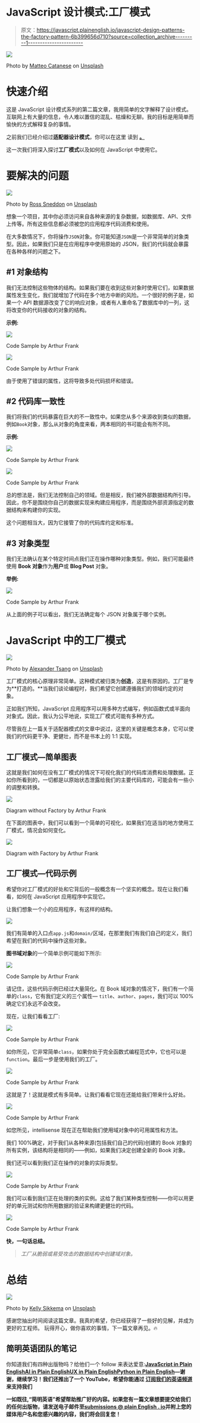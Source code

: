 # JavaScript 设计模式:工厂模式

> 原文：<https://javascript.plainenglish.io/javascript-design-patterns-the-factory-pattern-6b399656d710?source=collection_archive---------1----------------------->

![](img/e4d25229cab5eef77b76b67a8798dcbc.png)

Photo by [Matteo Catanese](https://unsplash.com/@matteocatanese?utm_source=medium&utm_medium=referral) on [Unsplash](https://unsplash.com?utm_source=medium&utm_medium=referral)

# 快速介绍

这是 JavaScript 设计模式系列的第二篇文章，我用简单的文字解释了设计模式。互联网上有大量的信息，令人难以置信的混乱、枯燥和无聊。我的目标是用简单而愉快的方式解释复杂的事情。

之前我们已经介绍过**适配器设计模式**，你可以在这里 读到 [**。**](https://medium.com/javascript-in-plain-english/javascript-design-patterns-adapter-explained-cbcffbb4b8bc)

这一次我们将深入探讨**工厂模式**以及如何在 JavaScript 中使用它。

# 要解决的问题

![](img/1071fa10c313906a0b7514cb2a83367f.png)

Photo by [Ross Sneddon](https://unsplash.com/@rosssneddon?utm_source=medium&utm_medium=referral) on [Unsplash](https://unsplash.com?utm_source=medium&utm_medium=referral)

想象一个项目，其中你必须访问来自各种来源的复杂数据，如数据库、API、文件上传等。所有这些信息都必须被您的应用程序代码消费和使用。

在大多数情况下，你将操作`JSON`对象。你可能知道`JSON`是一个非常简单的对象类型。因此，如果我们只是在应用程序中使用原始的 JSON，我们的代码就会暴露在各种各样的问题之下。

## #1 对象结构

我们无法控制这些物体的结构。如果我们要在收到这些对象时使用它们，如果数据属性发生变化，我们就增加了代码在多个地方中断的风险。一个很好的例子是，如果一个 API 数据源改变了它的响应对象，或者有人重命名了数据库中的一列，这将改变你的代码接收的对象的结构。

**示例:**

![](img/ee570db774a9205a9db4d65bf30d8a3d.png)

Code Sample by Arthur Frank

![](img/240ac6dfabfef766653d464ac326f0a4.png)

Code Sample by Arthur Frank

由于使用了错误的属性，这将导致多处代码损坏和错误。

## #2 代码库一致性

我们将我们的代码暴露在巨大的不一致性中。如果您从多个来源收到类似的数据，例如`Book`对象，那么从对象的角度来看，两本相同的书可能会有所不同。

**示例:**

![](img/6ba2f672012951f1c53c3c0d4b78de48.png)

Code Sample by Arthur Frank

![](img/6b9628d3837051fc9fb10e19ba9e4e13.png)

Code Sample by Arthur Frank

总的想法是，我们无法控制自己的领域。但是相反，我们被外部数据结构所引导。因此，你不是围绕你自己的数据实现来构建应用程序，而是围绕外部资源指定的数据结构来构建你的实现。

这个问题相当大，因为它接管了你的代码库约定和标准。

## #3 对象类型

我们无法确认在某个特定时间点我们正在操作哪种对象类型。例如，我们可能最终使用 **Book 对象**作为**用户**或 **Blog Post** 对象。

**举例:**

![](img/309e7922beb053bf385fc01566d99d50.png)

Code Sample by Arthur Frank

从上面的例子可以看出，我们无法确定每个 JSON 对象属于哪个实例。

# JavaScript 中的工厂模式

![](img/63aeb01481012088f92d7484a6e647c6.png)

Photo by [Alexander Tsang](https://unsplash.com/@alexander_tsang?utm_source=medium&utm_medium=referral) on [Unsplash](https://unsplash.com?utm_source=medium&utm_medium=referral)

工厂模式的核心原理非常简单。这种模式被归类为**创造**，这是有原因的。工厂是专为**打造的。**当我们谈论编程时，我们希望它创建遵循我们的领域约定的对象。

正如我们所知，JavaScript 应用程序可以用多种方式编写，例如函数式或半面向对象式。因此，我认为公平地说，实现工厂模式可能有多种方式。

尽管我在上一篇关于适配器模式的文章中说过，这里的关键是概念本身，它可以使我们的代码更干净、更健壮，而不是书本上的 1:1 实现。

## 工厂模式—简单图表

这就是我们如何在没有工厂模式的情况下可视化我们的代码库消费和处理数据。正如你所看到的，一切都是以原始状态泄露给我们的主要代码库的，可能会有一些小的调整和转换。

![](img/b7552bdbee48507ebaa7494435ab8d8d.png)

Diagram without Factory by Arthur Frank

在下面的图表中，我们可以看到一个简单的可视化，如果我们在适当的地方使用工厂模式，情况会如何变化。

![](img/2f70e28d10f319d1cc1a97b836dbf1e4.png)

Diagram with Factory by Arthur Frank

## 工厂模式—代码示例

希望你对工厂模式的好处和它背后的一般概念有一个坚实的概念。现在让我们看看，如何在 JavaScript 应用程序中实现它。

让我们想象一个小的应用程序，有这样的结构。

![](img/bb1d44498c29a9842cd6c2184558a424.png)

我们有简单的入口点`app.js`和`domain/`区域，在那里我们有我们自己的定义，我们希望在我们的代码中操作这些对象。

**图书域对象**的一个简单示例可能如下所示:

![](img/0a0549db1d02ff4d9217a8056ec21548.png)

Code Sample by Arthur Frank

请记住，这些代码示例已经过大量简化。在 Book 域对象的情况下，我们有一个简单的`class`，它有我们定义的三个属性— `title`、`author`、`pages`，我们可以 100%确定它们永远不会改变。

现在，让我们看看工厂:

![](img/590ad6e1a86690de48cc5aadf9573dbd.png)

Code Sample by Arthur Frank

如你所见，它非常简单`class`，如果你处于完全函数式编程范式中，它也可以是`function`。最后一步是使用我们的工厂。

![](img/8df7817a614cab8a2541eb0111154547.png)

Code Sample by Arthur Frank

这就是了！这就是模式有多简单。让我们看看它现在还能给我们带来什么好处。

![](img/9f1841836ae943bdd5ee4f8bbbebdd26.png)

Code Sample by Arthur Frank

如您所见，intellisense 现在正在帮助我们使用域对象中的可用属性和方法。

我们 100%确定，对于我们从各种来源(包括我们自己的代码)创建的 Book 对象的所有实例，该结构将是相同的——例如，如果我们决定创建全新的 Book 对象。

我们还可以看到我们正在操作的对象的实际类型。

![](img/7060593fa792be84c746b3ac13643c73.png)

Code Sample by Arthur Frank

我们可以看到我们正在处理的类的实例。这给了我们某种类型控制——你可以用更好的单元测试和你所用数据的验证来构建更健壮的代码。

![](img/355fef9f6f83a04c3b91979db9892671.png)

Code Sample by Arthur Frank

**快，一句话总结。**

> *工厂从脆弱或易受攻击的数据结构中创建域对象。*

# 总结

![](img/af2c8ed8bdf6e89804a1886659a0b56e.png)

Photo by [Kelly Sikkema](https://unsplash.com/@kellysikkema?utm_source=medium&utm_medium=referral) on [Unsplash](https://unsplash.com?utm_source=medium&utm_medium=referral)

感谢您抽出时间阅读这篇文章。我真的希望，你已经获得了一些好的见解，并成为更好的工程师。
玩得开心，做你喜欢的事情，下一篇文章再见。🔥

## **简明英语团队的笔记**

你知道我们有四种出版物吗？给他们一个 follow 来表达爱意:[**JavaScript in Plain English**](https://medium.com/javascript-in-plain-english)[**AI in Plain English**](https://medium.com/ai-in-plain-english)[**UX in Plain English**](https://medium.com/ux-in-plain-english)[**Python in Plain English**](https://medium.com/python-in-plain-english)**—谢谢，继续学习！我们还推出了一个 YouTube，希望你能通过 [**订阅我们的英语频道**](https://www.youtube.com/channel/UCtipWUghju290NWcn8jhyAw) 来支持我们**

**一如既往,“简明英语”希望帮助推广好的内容。如果您有一篇文章想要提交给我们的任何出版物，请发送电子邮件至[**submissions @ plain English . io**](mailto:submissions@plainenglish.io)**并附上您的媒体用户名和您感兴趣的内容，我们将会回复您！****